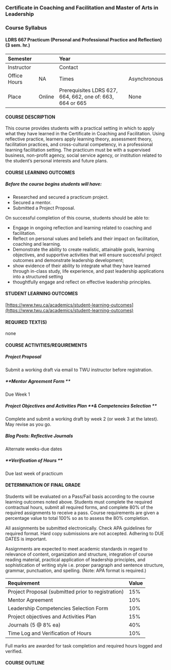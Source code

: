 ### Certificate in Coaching and Facilitation and Master of Arts in Leadership

### Course Syllabus

#### LDRS 667 Practicum \(Personal and Professional Practice and Reflection\) \(3 sem. hr.\)

| Semester |  | Year |  |
| :--- | :--- | :--- | :--- |
| Instructor |  | Contact |  |
| Office Hours | NA | Times | Asynchronous |
| Place | Online | Prerequisites LDRS 627,     664, 662, one of: 663, 664 or 665 | None |

#### COURSE DESCRIPTION

This course provides students with a practical setting in which to apply what they have learned in the Certificate in Coaching and Facilitation. Using reflective practice, learners apply learning theory, assessment theory, facilitation practices, and cross-cultural competency, in a professional learning facilitation setting. The practicum must be with a supervised business, non-profit agency, social service agency, or institution related to the student’s personal interests and future plans.

#### COURSE LEARNING OUTCOMES

##### **Before the course begins students will have:**

* Researched and secured a practicum project.
* Secured a mentor.
* Submitted a Project Proposal.

On successful completion of this course, students should be able to:

* Engage in ongoing reflection and learning related to coaching and facilitation. 
* Reflect on personal values and beliefs and their impact on facilitation, coaching and learning.
* Demonstrate the ability to create realistic, attainable goals, learning objectives, and supportive activities that will ensure successful project outcomes and demonstrate leadership development;
* show evidence of their ability to integrate what they have learned through in-class study, life experience, and past leadership applications into a structured setting
* thoughtfully engage and reflect on effective leadership principles.

#### STUDENT LEARNING OUTCOMES

[https://www.twu.ca/academics/student-learning-outcomes](https://www.twu.ca/academics/student-learning-outcomes)

#### REQUIRED TEXT\(S\)

none

#### COURSE ACTIVITIES/REQUIREMENTS

##### **Project Proposal**

Submit a working draft via email to TWU instructor before registration.

##### **Mentor Agreement Form **

Due Week 1

##### **Project Objectives and Activities** **Plan** **& Competencies Selection                                                                                              **

Complete and submit a working draft by week 2 \(or week 3 at the latest\). May revise as you go.

##### Blog Posts: Reflective Journals

Alternate weeks-due dates

##### **Verification of Hours **

Due last week of practicum

#### DETERMINATION OF FINAL GRADE

Students will be evaluated on a Pass/Fail basis according to the course learning outcomes noted above. Students must complete the required contractual hours, submit all required forms, and complete 80% of the required assignments to receive a pass. Course requirements are given a percentage value to total 100% so as to assess the 80% completion.

All assignments be submitted electronically. Check APA guidelines for required format. Hard copy submissions are not accepted. Adhering to DUE DATES is important.

Assignments are expected to meet academic standards in regard to relevance of content, organization and structure, integration of course reading material, practical application of leadership principles, and sophistication of writing style i.e. proper paragraph and sentence structure, grammar, punctuation, and spelling. \(Note: APA format is required.\)

| Requirement | Value |
| :--- | :--- |
| Project Proposal \(submitted prior to registration\) | 15% |
| Mentor Agreement | 10% |
| Leadership Competencies Selection Form | 10% |
| Project objectives and Activities Plan | 15% |
| Journals \(5 @ 8% ea\) | 40% |
| Time Log and Verification of Hours | 10% |

Full marks are awarded for task completion and required hours logged and verified.

#### COURSE OUTLINE




